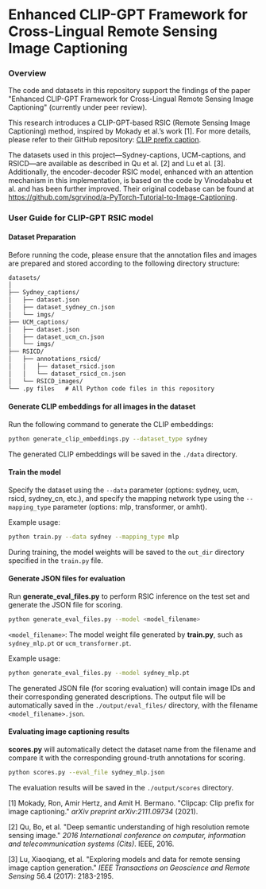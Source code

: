 # Enhanced CLIP-GPT Framework for Cross-Lingual Remote Sensing Image Captioning





### Overview

The code and datasets in this repository support the findings of the paper "Enhanced CLIP-GPT Framework for Cross-Lingual Remote Sensing Image Captioning" (currently under peer review).



This research introduces a CLIP-GPT-based RSIC (Remote Sensing Image Captioning) method, inspired by Mokady et al.’s work [1]. For more details, please refer to their GitHub repository: [CLIP prefix caption](https://github.com/rmokady/CLIP_prefix_caption).



The datasets used in this project—Sydney-captions, UCM-captions, and RSICD—are available as described in Qu et al. [2] and Lu et al. [3]. Additionally, the encoder-decoder RSIC model, enhanced with an attention mechanism in this implementation, is based on the code by Vinodababu et al. and has been further improved. Their original codebase can be found at  https://github.com/sgrvinod/a-PyTorch-Tutorial-to-Image-Captioning.



### User Guide for CLIP-GPT RSIC model

#### Dataset Preparation

Before running the code, please ensure that the annotation files and images are prepared and stored according to the following directory structure: 

```md
datasets/
│
├── Sydney_captions/
│   ├── dataset.json
│   ├── dataset_sydney_cn.json
│   └── imgs/
├── UCM_captions/
│   ├── dataset.json
│   ├── dataset_ucm_cn.json
│   └── imgs/
├── RSICD/
│   ├── annotations_rsicd/
│   │   ├── dataset_rsicd.json
│   │   └── dataset_rsicd_cn.json
│   └── RSICD_images/
└── .py files   # All Python code files in this repository


```

#### Generate CLIP embeddings for all images in the dataset

Run the following command to generate the CLIP embeddings:

```bash
python generate_clip_embeddings.py --dataset_type sydney
```

The generated CLIP embeddings will be saved in the `./data` directory.

#### Train the model

Specify the dataset using the `--data` parameter (options: sydney, ucm, rsicd, sydney_cn, etc.), and specify the mapping network type using the `--mapping_type` parameter (options: mlp, transformer, or amht).

Example usage:

```bash
python train.py --data sydney --mapping_type mlp
```

During training, the model weights will be saved to the `out_dir` directory specified in the `train.py` file.

#### Generate JSON files for evaluation

Run **generate_eval_files.py** to perform RSIC inference on the test set and generate the JSON file for scoring.

```bash
python generate_eval_files.py --model <model_filename>
```

`<model_filename>`: The model weight file generated by **train.py**, such as `sydney_mlp.pt` or `ucm_transformer.pt`.

Example usage:

```bash
python generate_eval_files.py --model sydney_mlp.pt
```

The generated JSON file (for scoring evaluation) will contain image IDs and their corresponding generated descriptions. The output file will be automatically saved in the `./output/eval_files/` directory, with the filename `<model_filename>.json`.

#### Evaluating image captioning results

**scores.py** will automatically detect the dataset name from the filename and compare it with the corresponding ground-truth annotations for scoring.

```bash
python scores.py --eval_file sydney_mlp.json
```

The evaluation results will be saved in the `./output/scores` directory.



[1] Mokady, Ron, Amir Hertz, and Amit H. Bermano. "Clipcap: Clip prefix for image captioning." *arXiv preprint arXiv:2111.09734* (2021).

[2] Qu, Bo, et al. "Deep semantic understanding of high resolution remote sensing image." *2016 International conference on computer, information and telecommunication systems (Cits)*. IEEE, 2016.

[3] Lu, Xiaoqiang, et al. "Exploring models and data for remote sensing image caption generation." *IEEE Transactions on Geoscience and Remote Sensing* 56.4 (2017): 2183-2195.